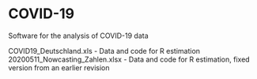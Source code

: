 # COVID-19
Software for the analysis of COVID-19 data

COVID19_Deutschland.xls          - Data and code for R estimation
20200511_Nowcasting_Zahlen.xlsx  - Data and code for R estimation, fixed version from an earlier revision

